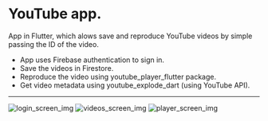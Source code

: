 # YouTube app.

App in Flutter, which alows save and reproduce YouTube videos by simple passing the ID of the video.
- App uses Firebase authentication to sign in.
- Save the videos in Firestore.
- Reproduce the video using youtube_player_flutter package.
- Get video metadata using youtube_explode_dart (using YouTube API).

<hr>

![login_screen_img](https://github.com/u-urieldev/yt_app_flutter/assets/images/login_s.png)
![videos_screen_img](https://github.com/u-urieldev/yt_app_flutter/assets/images/videos_s.png)
![player_screen_img](https://github.com/u-urieldev/yt_app_flutter/assets/images/player_s.png)
